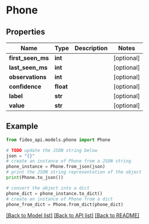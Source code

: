 # Phone


## Properties

Name | Type | Description | Notes
------------ | ------------- | ------------- | -------------
**first_seen_ms** | **int** |  | [optional] 
**last_seen_ms** | **int** |  | [optional] 
**observations** | **int** |  | [optional] 
**confidence** | **float** |  | [optional] 
**label** | **str** |  | [optional] 
**value** | **str** |  | [optional] 

## Example

```python
from fideo_api.models.phone import Phone

# TODO update the JSON string below
json = "{}"
# create an instance of Phone from a JSON string
phone_instance = Phone.from_json(json)
# print the JSON string representation of the object
print(Phone.to_json())

# convert the object into a dict
phone_dict = phone_instance.to_dict()
# create an instance of Phone from a dict
phone_from_dict = Phone.from_dict(phone_dict)
```
[[Back to Model list]](../README.md#documentation-for-models) [[Back to API list]](../README.md#documentation-for-api-endpoints) [[Back to README]](../README.md)


